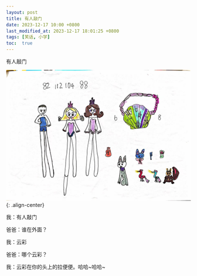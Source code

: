 ```yaml
---
layout: post
title: 有人敲门
date: 2023-12-17 10:00 +0800
last_modified_at: 2023-12-17 18:01:25 +0800
tags: [笑话, 小学]
toc:  true
---
```

有人敲门

 <img src="/images/posts/2023-12-17/girl.jpg">{: .align-center}

我：有人敲门

爸爸：谁在外面？

我：云彩

爸爸：哪个云彩？

我：云彩在你的头上的拉便便。哈哈~哈哈~
